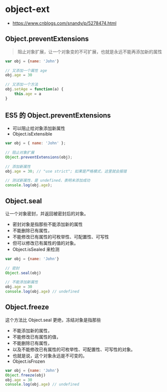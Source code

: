 # object-ext
- https://www.cnblogs.com/snandy/p/5278474.html


## Object.preventExtensions
> 阻止对象扩展，让一个对象变的不可扩展，也就是永远不能再添加新的属性

```js
var obj = {name: 'John'}
 
// 又添加一个属性 age
obj.age = 30
 
// 又添加一个方法
obj.setAge = function(a) {
    this.age = a
}
```

## ES5 的 Object.preventExtensions 
- 可以阻止给对象添加新属性
- Object.isExtensible

```js
var obj = { name: 'John' };
 
// 阻止对象扩展
Object.preventExtensions(obj);
 
// 添加新属性
obj.age = 30; // "use strict"; 如果是严格模式，这里就会报错
 
// 测试新属性，是 undefined，表明未添加成功
console.log(obj.age);
```


## Object.seal
让一个对象密封，并返回被密封后的对象。
- 密封对象是指那些不能添加新的属性
- 不能删除已有属性，
- 不能修改已有属性的可枚举性、可配置性、可写性
- 但可以修改已有属性的值的对象。
- Object.isSealed 来检测

```js
var obj = {name: 'John'}
 
// 密封
Object.seal(obj)
 
// 不能添加新属性
obj.age = 30
console.log(obj.age) // undefined
```

## Object.freeze
这个方法比 Object.seal 更绝，冻结对象是指那些
- 不能添加新的属性，
- 不能修改已有属性的值，
- 不能删除已有属性，
- 以及不能修改已有属性的可枚举性、可配置性、可写性的对象。
- 也就是说，这个对象永远是不可变的。
- Object.isFrozen

```js
var obj = {name: 'John'}
Object.freeze(obj)
obj.age = 30
console.log(obj.age) // undefined
```